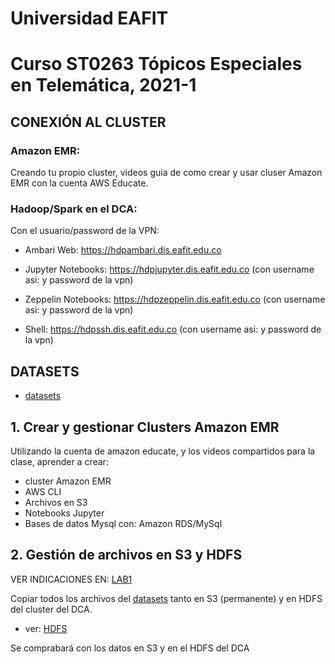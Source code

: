 # Universidad EAFIT
# Curso ST0263 Tópicos Especiales en Telemática, 2021-1

## CONEXIÓN AL CLUSTER

### Amazon EMR:

Creando tu propio cluster, videos guia de como crear y usar cluser Amazon EMR con la cuenta  AWS Educate.

### Hadoop/Spark en el DCA:

Con el usuario/password de la VPN:

* Ambari Web: https://hdpambari.dis.eafit.edu.co

* Jupyter Notebooks: https://hdpjupyter.dis.eafit.edu.co (con username asi: <username> y password de la vpn)

* Zeppelin Notebooks: https://hdpzeppelin.dis.eafit.edu.co (con username asi: <username> y password de la vpn)

* Shell: https://hdpssh.dis.eafit.edu.co (con username asi: <username> y password de la vpn)

## DATASETS

* [datasets](datasets)

## 1. Crear y gestionar Clusters Amazon EMR

Utilizando la cuenta de amazon educate, y los videos compartidos para la clase, aprender a crear:

* cluster Amazon EMR
* AWS CLI
* Archivos en S3
* Notebooks Jupyter
* Bases de datos Mysql con: Amazon RDS/MySql

## 2. Gestión de archivos en S3 y HDFS

VER INDICACIONES EN: [LAB1](lab1.txt)

Copiar todos los archivos del [datasets](datasets) tanto en S3 (permanente) y en HDFS del cluster del DCA. 

* ver: [HDFS](01-hdfs)

Se comprabará con los datos en S3 y en el HDFS del DCA
